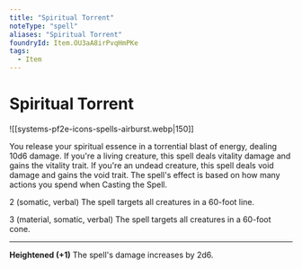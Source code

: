 ```yaml
---
title: "Spiritual Torrent"
noteType: "spell"
aliases: "Spiritual Torrent"
foundryId: Item.OU3aA8irPvqHmPKe
tags:
  - Item
---
```


# Spiritual Torrent
![[systems-pf2e-icons-spells-airburst.webp|150]]

You release your spiritual essence in a torrential blast of energy, dealing 10d6 damage. If you're a living creature, this spell deals vitality damage and gains the vitality trait. If you're an undead creature, this spell deals void damage and gains the void trait. The spell's effect is based on how many actions you spend when Casting the Spell.

2 (somatic, verbal) The spell targets all creatures in a 60-foot line.

3 (material, somatic, verbal) The spell targets all creatures in a 60-foot cone.

* * *

**Heightened (+1)** The spell's damage increases by 2d6.
